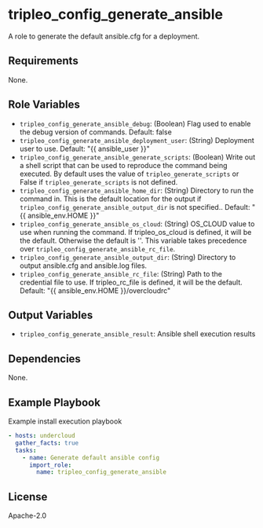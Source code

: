 tripleo_config_generate_ansible
===============================

A role to generate the default ansible.cfg for a deployment.

Requirements
------------

None.

Role Variables
--------------

* `tripleo_config_generate_ansible_debug`: (Boolean) Flag used to enable the debug version of commands. Default: false
* `tripleo_config_generate_ansible_deployment_user`: (String) Deployment user to use. Default: "{{ ansible_user }}"
* `tripleo_config_generate_ansible_generate_scripts`: (Boolean) Write out a shell script that can be used to reproduce the command being executed. By default uses the value of `tripleo_generate_scripts` or False if `tripleo_generate_scripts` is not defined.
* `tripleo_config_generate_ansible_home_dir`: (String) Directory to run the command in. This is the default location for the output if `tripleo_config_generate_ansible_output_dir` is not specified.. Default: "{{ ansible_env.HOME }}"
* `tripleo_config_generate_ansible_os_cloud`: (String) OS_CLOUD value to use when running the command. If tripleo_os_cloud is defined, it will be the default. Otherwise the default is ''. This variable takes precedence over `tripleo_config_generate_ansible_rc_file`.
* `tripleo_config_generate_ansible_output_dir`: (String) Directory to output ansible.cfg and ansible.log files.
* `tripleo_config_generate_ansible_rc_file`: (String) Path to the credential file to use. If tripleo_rc_file is defined, it will be the default. Default: "{{ ansible_env.HOME }}/overcloudrc"

Output Variables
----------------

* `tripleo_config_generate_ansible_result`: Ansible shell execution results

Dependencies
------------

None.

Example Playbook
----------------

Example install execution playbook

```yaml
- hosts: undercloud
  gather_facts: true
  tasks:
    - name: Generate default ansible config
      import_role:
        name: tripleo_config_generate_ansible
```

License
-------

Apache-2.0
